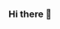 ### Hi there 👋

<!--
**abelli0/abelli0** is a ✨ _special_ ✨ repository because its `README.md` (this file) appears on your GitHub profile.

I am Amira and I am a computer science student 
_I am new to GitHub_
- 🔭 I’m currently working on a course project in Engineering practicum class
- 🌱 I’m currently learning GitHub platform
- 🔥 I'm interested in learning more about AI and adapting it in our daily life
- ⚡ Fun fact: I do speak **7 languages!**  
-->
